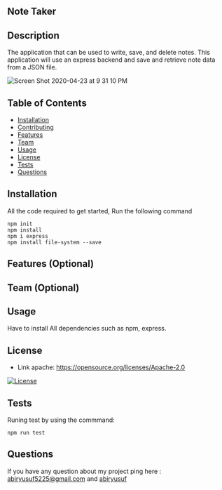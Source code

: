 ## Note Taker

## Description

The application that can be used to write, save, and delete notes. This application will use an express backend and save and retrieve note data from a JSON file.

![Screen Shot 2020-04-23 at 9 31 10 PM](https://user-images.githubusercontent.com/41492852/80166472-0ef49300-85ac-11ea-8380-c8788cc33997.png)





## Table of Contents


* [Installation](#installation)
* [Contributing](#contributing)
* [Features](#features)
* [Team](#team)
* [Usage](#usage)
* [License](#license)
* [Tests](#tests)
* [Questions](#questions)


## Installation 
 All the code required to get started, Run the following command
 ```
npm init
npm install
npm i express
npm install file-system --save
```

 ## Features (Optional)   

 ## Team (Optional)

 ## Usage 

 Have to install All dependencies such as npm, express. 

 ## License 
 
 * Link apache: https://opensource.org/licenses/Apache-2.0

 [![License](https://img.shields.io/badge/License-Apache%202.0-blue.svg)](https://opensource.org/licenses/Apache-2.0)


 ## Tests 
  Runing test by using the commmand:
  ```
  npm run test

  ```

  ## Questions 


 If you have any question about my project ping here : abiryusuf5225@gmail.com and [abiryusuf](https://abiryusuf.github.io/Update_Portfolio/) 
